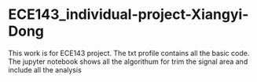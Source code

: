 # ECE143_individual-project-Xiangyi-Dong
This work is for ECE143 project.
The txt profile contains all the basic code.
The jupyter notebook shows all the algorithum for trim the signal area and include all the analysis 
